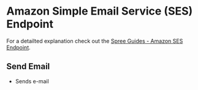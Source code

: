 # Amazon Simple Email Service (SES) Endpoint

For a detailted explanation check out the [Spree Guides - Amazon SES Endpoint](http://guides.spreecommerce.com/integration/amazon_ses_integration.html).

## Send Email

* Sends e-mail
